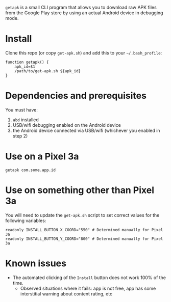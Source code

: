 `getapk` is a small CLI program that allows you to download raw APK files from the Google Play store by using an actual Android device in debugging mode.

# Install

Clone this repo (or copy `get-apk.sh`) and add this to your `~/.bash_profile`:

```
function getapk() {
    apk_id=$1
    /path/to/get-apk.sh ${apk_id}
}
```

# Dependencies and prerequisites
You must have:
1. `abd` installed
2. USB/wifi debugging enabled on the Android device
3. the Android device connected via USB/wifi (whichever you enabled in step 2)

# Use on a Pixel 3a
```
getapk com.some.app.id
```

# Use on something other than Pixel 3a
You will need to update the `get-apk.sh` script to set correct values for the
following variables:

```
readonly INSTALL_BUTTON_X_COORD="550" # Determined manually for Pixel 3a
readonly INSTALL_BUTTON_Y_COORD="800" # Determined manually for Pixel 3a
```

# Known issues
- The automated clicking of the `Install` button does not work 100% of the time.
  - Observed situations where it fails: app is not free, app has some interstitial warning about content rating, etc
